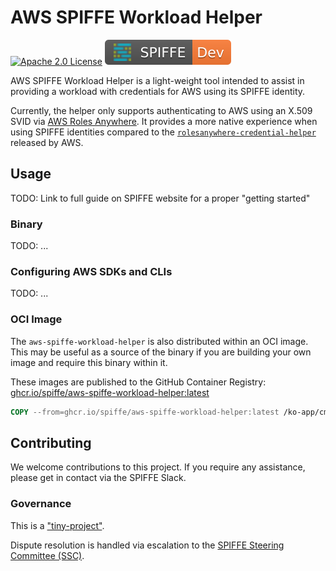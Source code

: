 # AWS SPIFFE Workload Helper

[![Apache 2.0 License](https://img.shields.io/github/license/spiffe/helm-charts)](https://opensource.org/licenses/Apache-2.0)
[![Development Phase](https://github.com/spiffe/spiffe/blob/main/.img/maturity/dev.svg)](https://github.com/spiffe/spiffe/blob/main/MATURITY.md#development)

AWS SPIFFE Workload Helper is a light-weight tool intended to assist in
providing a workload with credentials for AWS using its SPIFFE identity.

Currently, the helper only supports authenticating to AWS using an X.509 SVID
via [AWS Roles Anywhere](https://docs.aws.amazon.com/rolesanywhere/latest/userguide/introduction.html).
It provides a more native experience when using SPIFFE identities compared to
the [`rolesanywhere-credential-helper`](https://github.com/aws/rolesanywhere-credential-helper)
released by AWS.

## Usage

TODO: Link to full guide on SPIFFE website for a proper "getting started"

### Binary

TODO: ...

### Configuring AWS SDKs and CLIs

TODO: ...

### OCI Image

The `aws-spiffe-workload-helper` is also distributed within an OCI image. This
may be useful as a source of the binary if you are building your own image and
require this binary within it.

These images are published to the GitHub Container Registry: [ghcr.io/spiffe/aws-spiffe-workload-helper:latest](https://github.com/spiffe/aws-spiffe-workload-helper/pkgs/container/aws-spiffe-workload-helper)

```dockerfile
COPY --from=ghcr.io/spiffe/aws-spiffe-workload-helper:latest /ko-app/cmd /aws-spiffe-workload-helper
```

## Contributing

We welcome contributions to this project. If you require any assistance, please
get in contact via the SPIFFE Slack.

### Governance

This is a ["tiny-project"](https://github.com/spiffe/spiffe/blob/main/NEW_PROJECTS.md#tiny-projects).

Dispute resolution is handled via escalation to the [SPIFFE Steering Committee (SSC)](https://github.com/spiffe/spiffe/blob/main/GOVERNANCE.md#the-spiffe-steering-committee-ssc).
